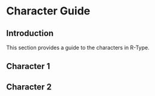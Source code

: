 # Character Guide

## Introduction

This section provides a guide to the characters in R-Type.

## Character 1


## Character 2

